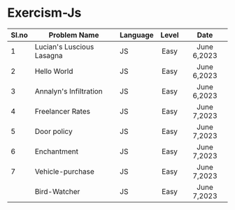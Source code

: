 ﻿# Exercism-Js


Sl.no| Problem Name                        | Language    | Level    |  Date            |
 --- | ----------------------------------- | ----------- | :------: |  :-----------:   |
  1  | Lucian's Luscious Lasagna           | JS          | Easy     |   June 6,2023    |
  2  | Hello World                         | JS          | Easy     |   June 6,2023    |
  3  | Annalyn's Infiltration              | JS          | Easy     |   June 6,2023    |
  4  | Freelancer Rates                    | JS          | Easy     |   June 7,2023    |
  5  | Door policy                         | JS          | Easy     |   June 7,2023    |
  6  | Enchantment                         | JS          | Easy     |   June 7,2023    |
  7  | Vehicle-purchase                    | JS          | Easy     |   June 7,2023    |
     | Bird-Watcher                        | JS          | Easy     |   June 7,2023    |